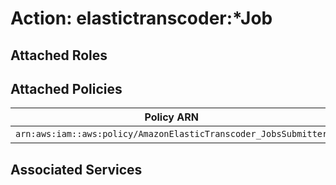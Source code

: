# Action: elastictranscoder:*Job

## Attached Roles

## Attached Policies

| Policy ARN | Policy Name |
|------------|-------------|
| `arn:aws:iam::aws:policy/AmazonElasticTranscoder_JobsSubmitter` | [AmazonElasticTranscoder_JobsSubmitter](../policies.md#amazonelastictranscoder_jobssubmitter) |

## Associated Services


